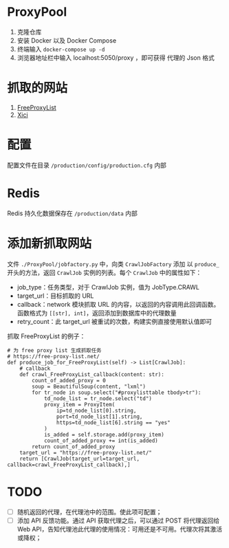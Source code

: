 # ProxyPool

1. 克隆仓库
2. 安装 Docker 以及 Docker Compose
3. 终端输入 `docker-compose up -d`
4. 浏览器地址栏中输入 localhost:5050/proxy ，即可获得 代理的 Json 格式

# 抓取的网站

1. [FreeProxyList](https://free-proxy-list.net/)
2. [Xici](https://www.xicidaili.com/)

# 配置

配置文件在目录 `/production/config/production.cfg` 内部

# Redis

Redis 持久化数据保存在 `/production/data` 内部

# 添加新抓取网站

文件 `./ProxyPool/jobfactory.py` 中，向类 `CrawlJobFactory` 添加 以 `produce_` 开头的方法，返回 `CrawlJob` 实例的列表。每个 `CrawlJob` 中的属性如下：
- job_type：任务类型，对于 CrawlJob 实例，值为 JobType.CRAWL
- target_url：目标抓取的 URL
- callback：network 模块抓取 URL 的内容，以返回的内容调用此回调函数。函数格式为 `[[str], int]`，返回添加到数据库中的代理数量
- retry_count：此 target_url 被重试的次数，构建实例直接使用默认值即可

抓取 FreeProxyList 的例子：

```
# 为 free proxy list 生成抓取任务
# https://free-proxy-list.net/
def produce_job_for_FreeProxyList(self) -> List[CrawlJob]:
    # callback
    def crawl_FreeProxyList_callback(content: str):
        count_of_added_proxy = 0
        soup = BeautifulSoup(content, "lxml")
        for tr_node in soup.select("#proxylisttable tbody>tr"):
            td_node_list = tr_node.select("td")
            proxy_item = ProxyItem(
                ip=td_node_list[0].string,
                port=td_node_list[1].string,
                https=td_node_list[6].string == "yes"
            )
            is_added = self.storage.add(proxy_item)
            count_of_added_proxy += int(is_added)
        return count_of_added_proxy
    target_url = "https://free-proxy-list.net/"
    return [CrawlJob(target_url=target_url, callback=crawl_FreeProxyList_callback),]
```

# TODO

- [ ] 随机返回的代理，在代理池中的范围。使此项可配置；
- [ ] 添加 API 反馈功能。通过 API 获取代理之后，可以通过 POST 将代理返回给 Web API，告知代理池此代理的使用情况：可用还是不可用。代理次将其激活或降权；
